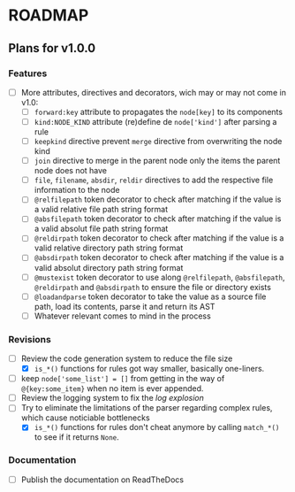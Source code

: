 # ROADMAP

## Plans for v1.0.0

### Features

- [ ] More attributes, directives and decorators, wich may or may not come in v1.0:
    - [ ] `forward:key` attribute to propagates the `node[key]` to its components
    - [ ] `kind:NODE_KIND` attribute (re)define de `node['kind']` after parsing a rule
    - [ ] `keepkind` directive prevent `merge` directive from overwriting the node kind
    - [ ] `join` directive to merge in the parent node only the items the parent node does not have
    - [ ] `file`, `filename`, `absdir`, `reldir` directives to add the respective file information to the node
    - [ ] `@relfilepath` token decorator to check after matching if the value is a valid relative file path string format
    - [ ] `@absfilepath` token decorator to check after matching if the value is a valid absolut file path string format
    - [ ] `@reldirpath` token decorator to check after matching if the value is a valid relative directory path string format
    - [ ] `@absdirpath` token decorator to check after matching if the value is a valid absolut directory path string format
    - [ ] `@mustexist` token decorator to use along `@relfilepath`, `@absfilepath`, `@reldirpath` and `@absdirpath` to ensure the file or directory exists
    - [ ] `@loadandparse` token decorator to take the value as a source file path, load its contents, parse it and return its AST
    - [ ] Whatever relevant comes to mind in the process

### Revisions

- [ ] Review the code generation system to reduce the file size
    - [x] `is_*()` functions for rules got way smaller, basically one-liners.
- [ ] keep `node['some_list'] = []` from getting in the way of `@{key:some_item}` when no item is ever appended.
- [ ] Review the logging system to fix the _log explosion_
- [ ] Try to eliminate the limitations of the parser regarding complex rules, which cause noticiable bottlenecks
    - [x] `is_*()` functions for rules don't cheat anymore by calling `match_*()` to see if it returns `None`.

### Documentation

- [ ] Publish the documentation on ReadTheDocs